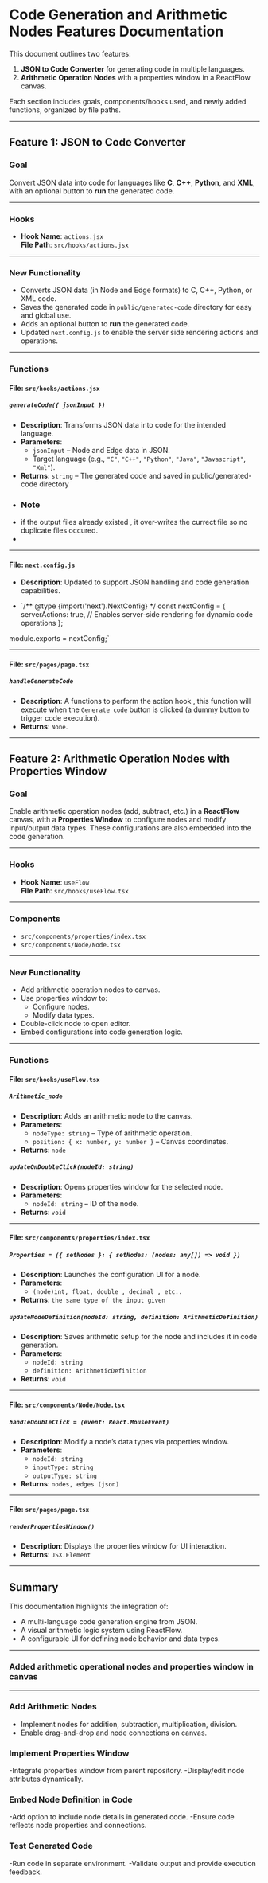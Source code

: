 # Code Generation and Arithmetic Nodes Features Documentation

This document outlines two features:
1. **JSON to Code Converter** for generating code in multiple languages.
2. **Arithmetic Operation Nodes** with a properties window in a ReactFlow canvas.

Each section includes goals, components/hooks used, and newly added functions, organized by file paths.

---

## Feature 1: JSON to Code Converter

### Goal
Convert JSON data into code for languages like **C**, **C++**, **Python**, and **XML**, with an optional button to **run** the generated code.

---

### Hooks

- **Hook Name**: `actions.jsx`  
  **File Path**: `src/hooks/actions.jsx`

---

### New Functionality

- Converts JSON data (in Node and Edge formats) to C, C++, Python, or XML code.
- Saves the generated code in `public/generated-code` directory for easy and global use.
- Adds an optional button to **run** the generated code.
- Updated `next.config.js` to enable the server side rendering actions and operations.

---

### Functions

#### File: `src/hooks/actions.jsx`

##### `generateCode({ jsonInput })`
- **Description**: Transforms JSON data into code for the intended language.
- **Parameters**:
  - `jsonInput` – Node and Edge data in JSON.
  - Target language (e.g., `"C"`, `"C++"`, `"Python"`, `"Java"`, `"Javascript"`, `"Xml"`).
- **Returns**: `string` – The generated code and saved in public/generated-code directory
- ### Note
-   if the output files already existed , it over-writes the currect file so no duplicate files occured.
-   
---

#### File: `next.config.js`

- **Description**: Updated to support JSON handling and code generation capabilities.

- `/** @type {import('next').NextConfig} */
const nextConfig = {
  serverActions: true, // Enables server-side rendering for dynamic code operations
};

module.exports = nextConfig;`

---

#### File: `src/pages/page.tsx`

##### `handleGenerateCode`
- **Description**: A functions to perform the action hook , this function will execute when the `Generate code` button is clicked (a dummy button to trigger code execution).
- **Returns**: `None`.

---

## Feature 2: Arithmetic Operation Nodes with Properties Window

### Goal
Enable arithmetic operation nodes (add, subtract, etc.) in a **ReactFlow** canvas, with a **Properties Window** to configure nodes and modify input/output data types. These configurations are also embedded into the code generation.

---

### Hooks

- **Hook Name**: `useFlow`  
  **File Path**: `src/hooks/useFlow.tsx`

---

### Components

- `src/components/properties/index.tsx`
- `src/components/Node/Node.tsx`

---

### New Functionality

- Add arithmetic operation nodes to canvas.
- Use properties window to:
  - Configure nodes.
  - Modify data types.
- Double-click node to open editor.
- Embed configurations into code generation logic.

---

### Functions

#### File: `src/hooks/useFlow.tsx`

##### `Arithmetic_node`
- **Description**: Adds an arithmetic node to the canvas.
- **Parameters**:
  - `nodeType: string` – Type of arithmetic operation.
  - `position: { x: number, y: number }` – Canvas coordinates.
- **Returns**: `node`

##### `updateOnDoubleClick(nodeId: string)`
- **Description**: Opens properties window for the selected node.
- **Parameters**:
  - `nodeId: string` – ID of the node.
- **Returns**: `void`

---

#### File: `src/components/properties/index.tsx`

##### `Properties = ({ setNodes }: { setNodes: (nodes: any[]) => void }) `
- **Description**: Launches the configuration UI for a node.
- **Parameters**:
  - `(node)int, float, double , decimal , etc..`
- **Returns**: `the same type of the input given`

##### `updateNodeDefinition(nodeId: string, definition: ArithmeticDefinition)`
- **Description**: Saves arithmetic setup for the node and includes it in code generation.
- **Parameters**:
  - `nodeId: string`
  - `definition: ArithmeticDefinition`
- **Returns**: `void`

---

#### File: `src/components/Node/Node.tsx`

##### `handleDoubleClick = (event: React.MouseEvent)`
- **Description**: Modify a node’s data types via properties window.
- **Parameters**:
  - `nodeId: string`
  - `inputType: string`
  - `outputType: string`
- **Returns**: `nodes, edges (json)`

---

#### File: `src/pages/page.tsx`

##### `renderPropertiesWindow()`
- **Description**: Displays the properties window for UI interaction.
- **Returns**: `JSX.Element`

---

## Summary

This documentation highlights the integration of:
- A multi-language code generation engine from JSON.
- A visual arithmetic logic system using ReactFlow.
- A configurable UI for defining node behavior and data types.

---

### Added arithmetic operational nodes and properties window in canvas
---
### Add Arithmetic Nodes
- Implement nodes for addition, subtraction, multiplication, division.
- Enable drag-and-drop and node connections on canvas.
  
### Implement Properties Window
-Integrate properties window from parent repository.
-Display/edit node attributes dynamically.

### Embed Node Definition in Code
-Add option to include node details in generated code.
-Ensure code reflects node properties and connections.

###  Test Generated Code
-Run code in separate environment.
-Validate output and provide execution feedback.


